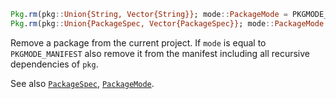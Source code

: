 ```julia
Pkg.rm(pkg::Union{String, Vector{String}}; mode::PackageMode = PKGMODE_PROJECT)
Pkg.rm(pkg::Union{PackageSpec, Vector{PackageSpec}}; mode::PackageMode = PKGMODE_PROJECT)
```

Remove a package from the current project. If `mode` is equal to `PKGMODE_MANIFEST` also remove it from the manifest including all recursive dependencies of `pkg`.

See also [`PackageSpec`](@ref), [`PackageMode`](@ref).
